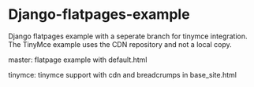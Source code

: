 Django-flatpages-example
========================

Django flatpages example with a seperate branch for tinymce integration. 
The TinyMce example uses the CDN repository and not a local copy.

master: flatpage example with default.html

tinymce: tinymce support with cdn and breadcrumps in base_site.html
